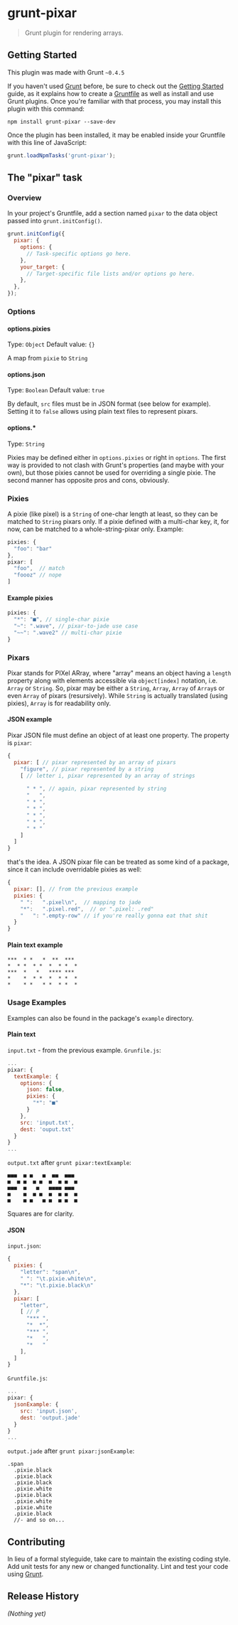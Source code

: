 # grunt-pixar

> Grunt plugin for rendering arrays.

## Getting Started
This plugin was made with Grunt `~0.4.5`

If you haven't used [Grunt](http://gruntjs.com/) before, be sure to check out the [Getting Started](http://gruntjs.com/getting-started) guide, as it explains how to create a [Gruntfile](http://gruntjs.com/sample-gruntfile) as well as install and use Grunt plugins. Once you're familiar with that process, you may install this plugin with this command:

```shell
npm install grunt-pixar --save-dev
```

Once the plugin has been installed, it may be enabled inside your Gruntfile with this line of JavaScript:

```js
grunt.loadNpmTasks('grunt-pixar');
```

## The "pixar" task

### Overview
In your project's Gruntfile, add a section named `pixar` to the data object passed into `grunt.initConfig()`.

```js
grunt.initConfig({
  pixar: {
    options: {
      // Task-specific options go here.
    },
    your_target: {
      // Target-specific file lists and/or options go here.
    },
  },
});
```

### Options

#### options.pixies
Type: `Object`
Default value: `{}`

A map from `pixie` to `String`

#### options.json
Type: `Boolean`
Default value: `true`

By default, `src` files must be in JSON format (see below for example).
Setting it to `false` allows using plain text files to represent pixars.

#### options.*
Type: `String`

Pixies may be defined either in `options.pixies` or right in `options`.
The first way is provided to not clash with Grunt's properties (and maybe with your own), but those pixies cannot be used for overriding a single pixie.
The second manner has opposite pros and cons, obviously.

### Pixies
A pixie (like pixel) is a `String` of one-char length at least, so they can be matched to `String` pixars only. If a pixie defined with a multi-char key, it, for now, can be matched to a whole-string-pixar only. Example:
```js
pixies: {
  "foo": "bar"
},
pixar: [
  "foo",  // match
  "foooz" // nope
]
```

#### Example pixies
```js
pixies: {
  "*": "■", // single-char pixie
  "~": ".wave", // pixar-to-jade use case
  "~~": ".wave2" // multi-char pixie
}
```

### Pixars
Pixar stands for PIXel ARray, where "array" means an object having a `length` property along with elements accessible via `object[index]` notation, i.e. `Array` or `String`. So, pixar may be either a `String`, `Array`, `Array` of `Array`s or even `Array` of pixars (resursively). While `String` is actually translated (using pixies), `Array` is for readability only.

#### JSON example
Pixar JSON file must define an object of at least one property. The property is `pixar`:

```js
{
  pixar: [ // pixar represented by an array of pixars
    "figure", // pixar represented by a string
    [ // letter i, pixar represented by an array of strings
    
      " * ", // again, pixar represented by string
      "   ",
      " * ",
      " * ",
      " * ",
      " * ",
      " * "
    ]
  ]
}
```
that's the idea. A JSON pixar file can be treated as some kind of a package, since it can include overridable pixies as well:
```js
{
  pixar: [], // from the previous example
  pixies: {
    " ":   ".pixel\n",  // mapping to jade
    "*":   ".pixel.red",  // or ".pixel: .red"
    "   ": ".empty-row" // if you're really gonna eat that shit
  }
}
```

#### Plain text example
```
***  * *   *  **  ***
*  * *  * *  *  * *  *
***  *   *   **** ***
*    *  * *  *  * *  *
*    * *   * *  * *  *
```

### Usage Examples
Examples can also be found in the package's `example` directory.

#### Plain text
`input.txt` - from the previous example.
`Grunfile.js`:
```js
...
pixar: {
  textExample: {
    options: {
      json: false,
      pixies: {
        "*": "■"
      }
    },
    src: 'input.txt',
    dest: 'ouput.txt'
  }
}
...
```
`output.txt` after `grunt pixar:textExample`:
```
■■■  ■ ■   ■  ■■  ■■■
■  ■ ■  ■ ■  ■  ■ ■  ■
■■■  ■   ■   ■■■■ ■■■
■    ■  ■ ■  ■  ■ ■  ■
■    ■ ■   ■ ■  ■ ■  ■
```
Squares are for clarity.

#### JSON
`input.json`:
```js
{
  pixies: {
    "letter": "span\n",
    " ": "\t.pixie.white\n",
    "*": "\t.pixie.black\n"
  },
  pixar: [
    "letter",
    [ // P
      "*** ",
      "*  *",
      "*** ",
      "*   ",
      "*   "
    ],
  ]
}
```
`Gruntfile.js`:
```js
...
pixar: {
  jsonExample: {
    src: 'input.json',
    dest: 'output.jade'
  }
}
...
```
`output.jade` after `grunt pixar:jsonExample`:
```jade
.span
  .pixie.black
  .pixie.black
  .pixie.black
  .pixie.white
  .pixie.black
  .pixie.white
  .pixie.white
  .pixie.black
  //- and so on...
```

## Contributing
In lieu of a formal styleguide, take care to maintain the existing coding style. Add unit tests for any new or changed functionality. Lint and test your code using [Grunt](http://gruntjs.com/).

## Release History
_(Nothing yet)_
